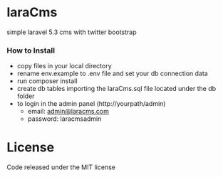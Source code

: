 # laraCms
simple laravel 5.3 cms with twitter bootstrap

### How to Install
 
 - copy files in your local directory
 - rename env.example to .env file and set your db connection data
 - run composer install
 - create db tables importing the laraCms.sql file located under the db folder
 - to login in the admin panel (http://yourpath/admin)
   - email: admin@laracms.com
   - password: laracmsadmin
  
License
=======
Code released under the MIT license
